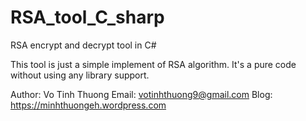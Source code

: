 # RSA_tool_C_sharp
RSA encrypt and decrypt tool in C#

This tool is just a simple implement of RSA algorithm. It's a pure code without using any library support. 

Author: Vo Tinh Thuong
Email: votinhthuong9@gmail.com
Blog: https://minhthuongeh.wordpress.com
